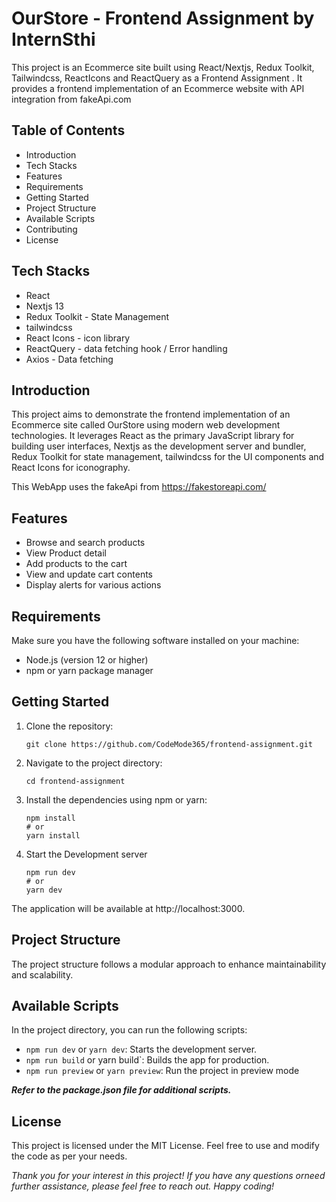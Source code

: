 # OurStore - Frontend Assignment by InternSthi

This project is an Ecommerce site built using React/Nextjs, Redux Toolkit, Tailwindcss, ReactIcons and ReactQuery as a Frontend Assignment . It provides a frontend implementation of an Ecommerce website with API integration from fakeApi.com


## Table of Contents
* Introduction
* Tech Stacks
* Features
* Requirements
* Getting Started
* Project Structure
* Available Scripts
* Contributing
* License


## Tech Stacks
* React
* Nextjs 13
* Redux Toolkit - State Management
* tailwindcss 
* React Icons - icon library
* ReactQuery - data fetching hook / Error handling
* Axios - Data fetching

## Introduction
This project aims to demonstrate the frontend implementation of an Ecommerce site called OurStore using modern web development technologies. It leverages React as the primary JavaScript library for building user interfaces, Nextjs as the development server and bundler, Redux Toolkit for state management, tailwindcss for the UI components and React Icons for iconography. 

This WebApp uses the fakeApi from https://fakestoreapi.com/

## Features
* Browse and search products
* View Product detail
* Add products to the cart
* View and update cart contents
* Display alerts for various actions
 
## Requirements
Make sure you have the following software installed on your machine:
* Node.js (version 12 or higher)
* npm or yarn package manager


## Getting Started
1. Clone the repository:
    ```
    git clone https://github.com/CodeMode365/frontend-assignment.git
    ```
1. Navigate to the project directory:
    ```
    cd frontend-assignment
    ```
1. Install the dependencies using npm or yarn:
    ```
    npm install
    # or
    yarn install
    ```
1. Start the Development server
    ```
    npm run dev
    # or
    yarn dev

    ```

The application will be available at http://localhost:3000.


## Project Structure
The project structure follows a modular approach to enhance maintainability and scalability. 


## Available Scripts
In the project directory, you can run the following scripts:

* `npm run dev` or `yarn dev`: Starts the development server.
* `npm run build` or yarn build`: Builds the app for production.
* `npm run preview` or `yarn preview`: Run the project in preview mode

***Refer to the package.json file for additional scripts.***

## License
This project is licensed under the MIT License. Feel free to use and modify the code as per your needs.

*Thank you for your interest in this project! If you have any questions orneed further assistance, please feel free to reach out. Happy coding!*
